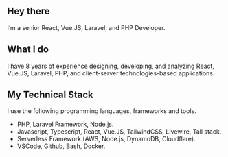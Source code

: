 ## Hey there

I’m a senior React, Vue.JS, Laravel, and PHP Developer.

## What I do

I have 8 years of experience designing, developing, and analyzing React, Vue.JS, Laravel, PHP, and client-server technologies-based applications.

## My Technical Stack

I use the following programming languages, frameworks and tools.

- PHP, Laravel Framework, Node.js.
- Javascript, Typescript, React, Vue.JS, TailwindCSS, Livewire, Tall stack.
- Serverless Framework (AWS, Node.js, DynamoDB, Cloudflare).
- VSCode, Github, Bash, Docker.
